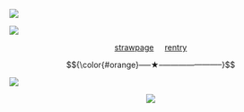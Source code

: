 ![](https://64.media.tumblr.com/03dc92b900098e8d77edf76463c96369/f66b8aeaa955beee-e2/s2048x3072/7b5b40d0237d817f73a37ef658964695734dc7d5.pnj)

![](https://64.media.tumblr.com/1ebb6c634af4d77d7d5d51775acf9f76/f66b8aeaa955beee-4f/s640x960/c363e89cfd27c3f0570bacff18ced8ac7568cd29.pnj)

<p align="center" 

[strawpage](https://parallelharmonies.straw.page)  ‎‎ ‎ ‎ ‎     [rentry]( https://rentry.co/0tomos)

$${\color{#orange}—–★–———————–}$$

![](https://64.media.tumblr.com/7599b078dea526caf40790c0159f4c38/f66b8aeaa955beee-c2/s2048x3072/322e444bf0b2e8f2185f965e50a8a4d75d74d778.pnj)

<p align="center">
  <img src="https://komarev.com/ghpvc/?username=VividOldTale&label=Fans&color=red">
  </p>
